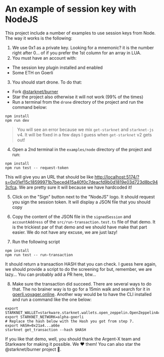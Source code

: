 # An example of session key with NodeJS

This project include a number of examples to use session keys from Node. The
way it works is the following:

1. We use 0x1 as a private key. Looking for a mnemonic? it is the number right
  after 0... of if you prefer the 1st column for an array in LUA.
2. You must have an account with:
  - The session key plugin installed and enabled
  - Some ETH on Goerli
3. You should start drone. To do that:
  - Fork [@starknet/burner](https://github.com/dontpanicdao/starknet-burner)
  - Star the project also otherwise it will not work (99% of the times)
  - Run a terminal from the `drone` directory of the project and run the
    command below:

```shell
npm install
npm run dev
```

> You will see an error because we mix `get-starknet` and `starknet-js` v4. It
> will be fixed in a few days I guess when `get-starknet` v2 gets out!

4. Open a 2nd terminal in the `examples/node` directory of the project and
   run:

```shell
npm install
npm run test -- request-token
```

This will give you an URL that should be like
[http://localhost:5174/?s=0x01ef15c18599971b7beced415a40f0c7deacfd9b0d1819e03d723d8bc943cfca](http://localhost:5174/?s=0x01ef15c18599971b7beced415a40f0c7deacfd9b0d1819e03d723d8bc943cfca). We are pretty
sure it will because we have hardcoded it!

5. Click on the "Sign" button next to the "NodeJS" logo. It should request you
   sign the session token. It will display a JSON file that you should copy

6. Copy the content of the JSON file in the `signedSession` and
   `accountAddress` of the `src/run-transaction.test.ts` file of that demo. It
   is the trickiest par of that demo and we should have make that part easier.
   We do not have any excuse, we are just lazy!

7. Run the following script

```shell
npm install
npm run test -- run-transaction
```

It should return a transaction HASH that you can check. I guess here again, we
should provide a script to do the screening for but, remember, we are lazy... You
can probably add a PR here, btw...

8. Make sure the transaction did succeed. There are several ways to do that. The
   no brainer way is to go for a 15min walk and search for it in
   [goerli.voyager.online](https://goerli.voyager.online/). Another way would be
   to have the CLI installed and run a command like the one below:

```shell
export STARKNET_WALLET=starkware.starknet.wallets.open_zeppelin.OpenZeppelinAccount
export STARKNET_NETWORK=alpha-goerli
# Replace the hash below with the Hash you got from step 7.
export HASH=0x21a4...a66e
starknet get_transaction --hash $HASH
```

If you like that demo, well, you should thank the Argent-X team and Starkware for
making it possible. We ❤ them! You can also star the @starknet/burner project 🤣.
